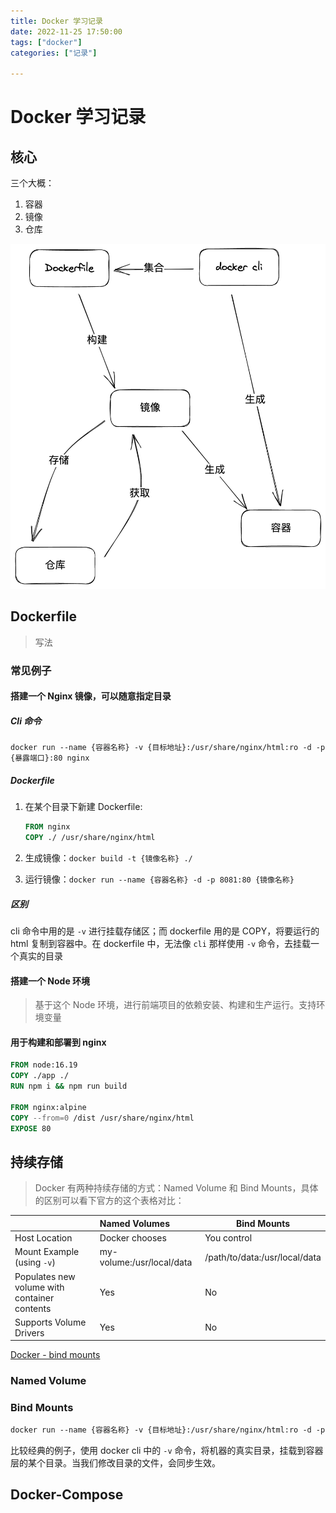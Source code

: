 ```yaml
---
title: Docker 学习记录
date: 2022-11-25 17:50:00
tags: ["docker"]
categories: ["记录"]

---
```



 # Docker 学习记录

## 核心

三个大概：

1. 容器
2. 镜像
3. 仓库

![docker-1](../../static/docker-core.png)



## Dockerfile

> 写法

### 常见例子

#### 搭建一个 Nginx 镜像，可以随意指定目录

##### Cli 命令

```shell
docker run --name {容器名称} -v {目标地址}:/usr/share/nginx/html:ro -d -p {暴露端口}:80 nginx
```

##### Dockerfile

1. 在某个目录下新建 Dockerfile:

   ```dockerfile
   FROM nginx
   COPY ./ /usr/share/nginx/html
   ```

2. 生成镜像：`docker build -t {镜像名称} ./`

3. 运行镜像：`docker run --name {容器名称} -d -p 8081:80 {镜像名称}`

##### 区别

cli 命令中用的是 `-v` 进行挂载存储区；而 dockerfile 用的是 COPY，将要运行的 html 复制到容器中。在 dockerfile 中，无法像 `cli` 那样使用 `-v` 命令，去挂载一个真实的目录



#### 搭建一个 Node 环境

> 基于这个 Node 环境，进行前端项目的依赖安装、构建和生产运行。支持环境变量

#### 用于构建和部署到 nginx

```dockerfile
FROM node:16.19
COPY ./app ./
RUN npm i && npm run build

FROM nginx:alpine
COPY --from=0 /dist /usr/share/nginx/html
EXPOSE 80
```





## 持续存储

> Docker 有两种持续存储的方式：Named Volume 和 Bind Mounts，具体的区别可以看下官方的这个表格对比：

|                                              | Named Volumes             | Bind Mounts                   |
| :------------------------------------------- | :------------------------ | ----------------------------- |
| Host Location                                | Docker chooses            | You control                   |
| Mount Example (using `-v`)                   | my-volume:/usr/local/data | /path/to/data:/usr/local/data |
| Populates new volume with container contents | Yes                       | No                            |
| Supports Volume Drivers                      | Yes                       | No                            |

[Docker - bind mounts](https://docs.docker.com/get-started/06_bind_mounts/)

### Named Volume

### Bind Mounts

```dockerfile
docker run --name {容器名称} -v {目标地址}:/usr/share/nginx/html:ro -d -p {暴露端口}:80 nginx
```

比较经典的例子，使用 docker cli 中的 `-v` 命令，将机器的真实目录，挂载到容器层的某个目录。当我们修改目录的文件，会同步生效。





## Docker-Compose



